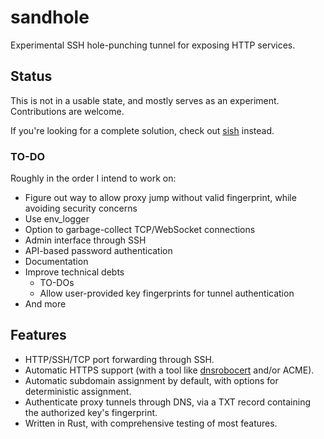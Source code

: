 # sandhole

Experimental SSH hole-punching tunnel for exposing HTTP services.

## Status

This is not in a usable state, and mostly serves as an experiment. Contributions are welcome.

If you're looking for a complete solution, check out [sish](https://github.com/antoniomika/sish/) instead.

### TO-DO

Roughly in the order I intend to work on:

- Figure out way to allow proxy jump without valid fingerprint, while avoiding security concerns
- Use env_logger
- Option to garbage-collect TCP/WebSocket connections
- Admin interface through SSH
- API-based password authentication
- Documentation
- Improve technical debts
  - TO-DOs
  - Allow user-provided key fingerprints for tunnel authentication
- And more

## Features

- HTTP/SSH/TCP port forwarding through SSH.
- Automatic HTTPS support (with a tool like [dnsrobocert](https://github.com/adferrand/dnsrobocert) and/or ACME).
- Automatic subdomain assignment by default, with options for deterministic assignment.
- Authenticate proxy tunnels through DNS, via a TXT record containing the authorized key's fingerprint.
- Written in Rust, with comprehensive testing of most features.
